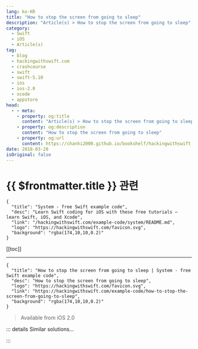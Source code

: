 ```yaml
---
lang: ko-KR
title: "How to stop the screen from going to sleep"
description: "Article(s) > How to stop the screen from going to sleep"
category:
  - Swift
  - iOS
  - Article(s)
tag: 
  - blog
  - hackingwithswift.com
  - crashcourse
  - swift
  - swift-5.10
  - ios
  - ios-2.0
  - xcode
  - appstore
head:
  - - meta:
    - property: og:title
      content: "Article(s) > How to stop the screen from going to sleep"
    - property: og:description
      content: "How to stop the screen from going to sleep"
    - property: og:url
      content: https://chanhi2000.github.io/bookshelf/hackingwithswift.com/example-code/how-to-stop-the-screen-from-going-to-sleep.html
date: 2018-03-28
isOriginal: false
---
```


# {{ $frontmatter.title }} 관련

```component VPCard
{
  "title": "System - free Swift example code",
  "desc": "Learn Swift coding for iOS with these free tutorials – learn Swift, iOS, and Xcode",
  "link": "/hackingwithswift.com/example-code/system/README.md",
  "logo": "https://hackingwithswift.com/favicon.svg",
  "background": "rgba(174,10,10,0.2)"
}
```

[[toc]]

---

```component VPCard
{
  "title": "How to stop the screen from going to sleep | System - free Swift example code",
  "desc": "How to stop the screen from going to sleep",
  "logo": "https://hackingwithswift.com/favicon.svg",
  "link": "https://hackingwithswift.com/example-code/how-to-stop-the-screen-from-going-to-sleep",
  "background": "rgba(174,10,10,0.2)"
}
```

> Available from iOS 2.0

<!-- TODO: 작성 -->

<!-- 
You can stop the iOS screen sleeping by using the `isIdleTimerDisabled` property of your application. When set to true, this means the screen will never dim or go to sleep while your app is running, so be careful – you don't want to waste your user's battery life!

Here's an example:

```swift
UIApplication.shared.isIdleTimerDisabled = true
```

-->

::: details Similar solutions…

<!--
/example-code/uikit/how-to-stop-your-view-going-under-the-navigation-bar-using-edgesforextendedlayout">How to stop your view going under the navigation bar using edgesForExtendedLayout 
/quick-start/concurrency/how-to-make-a-task-sleep">How to make a task sleep 
/quick-start/swiftui/displaying-a-detail-screen-with-navigationlink">Displaying a detail screen with NavigationLink 
/quick-start/swiftui/how-to-use-decorative-images-to-reduce-screen-reader-clutter">How to use decorative images to reduce screen reader clutter 
/example-code/uikit/how-to-control-which-screen-edges-trigger-system-gestures-using-preferredscreenedgesdeferringsystemgestures">How to control which screen edges trigger system gestures using preferredScreenEdgesDeferringSystemGestures</a>
-->

:::

